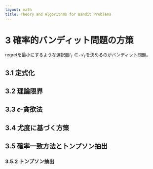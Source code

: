 ```yaml
---
layout: math
title: Theory and Algorithms for Bandit Problems
---
```


# 3 確率的バンディット問題の方策

regretを最小にするような選択肢$I_{T} \in \mathcal{A}_{T}$を決めるのがバンディット問題。


## 3.1 定式化

## 3.2 理論限界

## 3.3 $\epsilon$-貪欲法

## 3.4 尤度に基づく方策

## 3.5 確率一致方法とトンプソン抽出

### 3.5.2 トンプソン抽出



